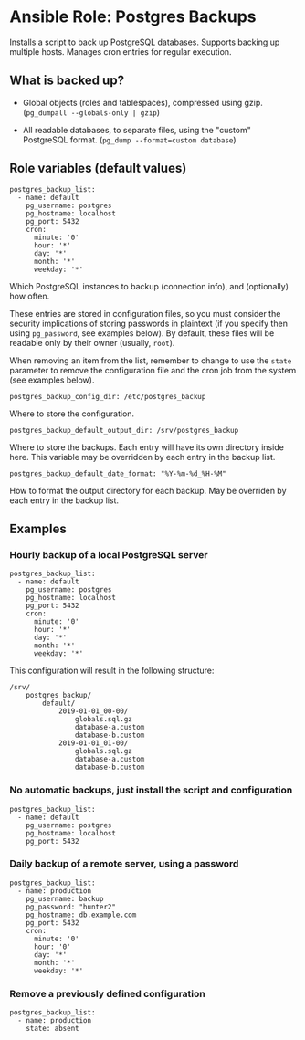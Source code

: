# Ansible Role: Postgres Backups

Installs a script to back up PostgreSQL databases. Supports backing up
multiple hosts. Manages cron entries for regular execution.


## What is backed up?

- Global objects (roles and tablespaces), compressed using gzip. (`pg_dumpall --globals-only | gzip`)

- All readable databases, to separate files, using the "custom" PostgreSQL format. (`pg_dump --format=custom database`)


## Role variables (default values)

~~~
postgres_backup_list:
  - name: default
    pg_username: postgres
    pg_hostname: localhost
    pg_port: 5432
    cron:
      minute: '0'
      hour: '*'
      day: '*'
      month: '*'
      weekday: '*'
~~~

Which PostgreSQL instances to backup (connection info), and (optionally) how
often.

These entries are stored in configuration files, so you must consider the
security implications of storing passwords in plaintext (if you specify then
using `pg_password`, see examples below). By default, these files will be
readable only by their owner (usually, `root`).

When removing an item from the list, remember to change to use the `state`
parameter to remove the configuration file and the cron job from the system
(see examples below).

~~~
postgres_backup_config_dir: /etc/postgres_backup
~~~

Where to store the configuration.

~~~
postgres_backup_default_output_dir: /srv/postgres_backup
~~~

Where to store the backups. Each entry will have its own directory inside
here. This variable may be overridden by each entry in the backup list.

~~~
postgres_backup_default_date_format: "%Y-%m-%d_%H-%M"
~~~

How to format the output directory for each backup. May be overriden by each
entry in the backup list.

## Examples

### Hourly backup of a local PostgreSQL server

~~~
postgres_backup_list:
  - name: default
    pg_username: postgres
    pg_hostname: localhost
    pg_port: 5432
    cron:
      minute: '0'
      hour: '*'
      day: '*'
      month: '*'
      weekday: '*'
~~~

This configuration will result in the following structure:

~~~
/srv/
	postgres_backup/
		default/
			2019-01-01_00-00/
				globals.sql.gz
				database-a.custom
				database-b.custom
			2019-01-01_01-00/
				globals.sql.gz
				database-a.custom
				database-b.custom
~~~

### No automatic backups, just install the script and configuration

~~~
postgres_backup_list:
  - name: default
    pg_username: postgres
    pg_hostname: localhost
    pg_port: 5432
~~~

### Daily backup of a remote server, using a password

~~~
postgres_backup_list:
  - name: production
    pg_username: backup
    pg_password: "hunter2"
    pg_hostname: db.example.com
    pg_port: 5432
    cron:
      minute: '0'
      hour: '0'
      day: '*'
      month: '*'
      weekday: '*'
~~~

### Remove a previously defined configuration

~~~
postgres_backup_list:
  - name: production
  	state: absent
~~~
